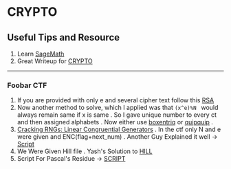 # CRYPTO

## Useful Tips and Resource

1. Learn [SageMath](https://doc.sagemath.org/html/en/tutorial/)
2. Great Writeup for [CRYPTO](https://blog.cryptohack.org/cryptoctf2020)

<hr>

### Foobar CTF

1. If you are provided with only e and several cipher text follow this [RSA](https://crypto.stackexchange.com/questions/43583/deduce-modulus-n-from-public-exponent-and-encrypted-data)
2. Now another method to solve, which I applied was that ```(x^e)%N ``` would always remain same if x is same . So I gave unique number to every ct and then assigned alphabets . Now either use [boxentriq](https://www.boxentriq.com/) or [quipquip](https://www.quipqiup.com/) .
3. [Cracking RNGs: Linear Congruential Generators](https://tailcall.net/blog/cracking-randomness-lcgs/) . In the ctf only N and e were given and ENC(flag+next_num) .
Another Guy Explained it well -> [Script](https://github.com/mendung-10-6/ctf-writeups/blob/master/FooBarCTF%202021/intern.md)
4. We Were Given Hill file . Yash's Solution to [HILL](../Scripts/4.py)
5. Script For Pascal's Residue -> [SCRIPT](../Scripts/5.py)